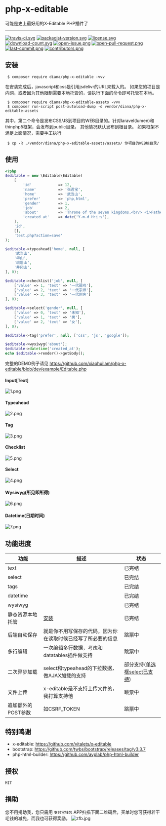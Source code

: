 # php-x-editable

可能是史上最好用的X-Editable PHP插件了


---
[![travis-ci.svg](https://img.shields.io/travis/xiaohuilam/php-x-editable/master.svg?style=flat-square)](https://travis-ci.org/xiaohuilam/php-x-editable) 
[![packagist-version.svg](https://img.shields.io/packagist/v/diana/php-x-editable.svg?style=flat-square)](https://packagist.org/packages/diana/php-x-editable)
[![license.svg](https://img.shields.io/badge/license-MIT-brightgreen.svg?style=flat-square)](https://github.com/xiaohuilam/php-x-editable/blob/master/LICENSE)
[![download-count.svg](https://img.shields.io/packagist/dt/diana/php-x-editable.svg?style=flat-square)](https://packagist.org/packages/diana/php-x-editable) 
[![open-issue.png](https://img.shields.io/github/issues/xiaohuilam/php-x-editable.svg?style=flat-square)](https://github.com/xiaohuilam/php-x-editable/issues) 
[![open-pull-request.png](https://img.shields.io/github/issues-pr/xiaohuilam/php-x-editable.svg?style=flat-square)](https://github.com/xiaohuilam/php-x-editable/pulls) 
[![last-commit.png](https://img.shields.io/github/last-commit/xiaohuilam/php-x-editable.svg?style=flat-square)](https://github.com/xiaohuilam/php-x-editable/commits) 
[![contributors.png](https://img.shields.io/github/contributors/xiaohuilam/php-x-editabl.svg?style=flat-square)](https://github.com/xiaohuilam/php-x-editable/graphs/contributors)



## 安装

```
 $ composer require diana/php-x-editable -vvv
```

在安装完成后，javascript和css是引用jsdelivr的URL来载入的。
如果您的项目是内网，或者因为其他限制需要本地托管的，请执行下面的命令即可托管在本地。

```
 $ composer require diana/php-x-editable-assets -vvv
 $ composer run-script post-autoload-dump -d vendor/diana/php-x-editable-assets
```

其中，第二个命令是发布CSS/JS到项目的WEB目录的。针对laravel(lumen)和thinphp5框架，会发布到public目录。
其他情况默认发布到根目录。
如果框架不满足上面情况，需要手工执行
```
 $ cp -R ./vendor/diana/php-x-editable-assets/assets/ 你项目的WEB根目录/
```


## 使用

```php
<?php
$editable = new \Editable\Editable(
    [
        'id'            => 12,
        'name'          => '张君宝',
        'home'          => '武当山',
        'prefer'        => 'php,html',
        'gender'        => 1,
        'job'           => 2,
        'about'         => 'Throne of the seven kingdoms,<br/> <i>Father of the dragon</i>, <b>stormborn</b>, <u>unburn</u>.',
        'created_at'    => date('Y-m-d H:i:s'),
    ], 
    'id', 
    [], 
    'test.php?action=save'
);

$editable->typeahead('home', null, [
    '武当山',
    '华山',
    '峨眉山',
    '井冈山',
], 0);

$editable->checklist('job', null, [
    ['value' => 1, 'text' => '一代弱鸡'],
    ['value' => 2, 'text' => '一代宗师'],
    ['value' => 3, 'text' => '一代刺客']
], 0);

$editable->select('gender', null, [
    ['value' => 0, 'text' => '未知'],
    ['value' => 1, 'text' => '男'],
    ['value' => 2, 'text' => '女'],
], 0);

$editable->tag('prefer', null, ['css', 'js', 'google']);

$editable->wysiwyg('about');
$editable->datetime('created_at');
echo $editable->render()->getBody();
```

完整的DEMO例子请见 https://github.com/xiaohuilam/php-x-editable/blob/dev/example/Editable.php


#### Input[Text]
![1.png](https://i.loli.net/2017/11/09/5a042ab5a73db.png)

#### Typeahead
![2.png](https://i.loli.net/2017/11/09/5a042ab5cc6a1.png)

#### Tag
![3.png](https://i.loli.net/2017/11/09/5a042ab5cf328.png)

#### Checklist
![5.png](https://i.loli.net/2017/11/09/5a042ab5e86fd.png)

#### Select
![4.png](https://i.loli.net/2017/11/09/5a042ab5f2f18.png)

#### Wysiwyg(所见即所得)
![6.png](https://i.loli.net/2017/11/09/5a042ab6068d1.png)

#### Datetime(日期时间)
![7.png](https://i.loli.net/2017/11/09/5a042ab610250.png)


## 功能进度

|功能 |描述 |状态 |
|--|--|--|
|text | |已完结|
|select | |已完结|
|tags | |已完结|
|datetime| |已完结|
|wysiwyg| |已完结|
|静态资源本地托管 |[安装](https://github.com/xiaohuilam/php-x-editable/blob/master/README_cn.md#安装)|已完结|
|后端自动保存| 就是你不用写保存的代码，因为你在读取时候已经写了所必要的信息 |跳票中|
|多行编辑|一次编辑多行数据，考虑和datatables插件做支持 |跳票中|
|二次异步加载 |select和typeahead的下拉数据，做AJAX加载的支持 |部分支持([单选框select已支持](https://github.com/xiaohuilam/php-x-editable/blob/dev/example/Editable.php#L47))|
|文件上传 |x-editable是不支持上传文件的，我打算支持他|跳票中|
|追加额外的POST参数|如CSRF_TOKEN|跳票中|


## 特别鸣谢

 - x-editable: https://github.com/vitalets/x-editable
 - bootstrap: https://github.com/twbs/bootstrap/releases/tag/v3.3.7
 - php-html-builder: https://github.com/avplab/php-html-builder


## 授权

```
MIT
```


## 捐助

您不用捐助我，您只需用 `支付宝钱包` APP扫描下面二维码后，买单时您可获得若干毛钱的减免，而我也可获得奖励。
![zfb.jpg](https://i.loli.net/2017/11/16/5a0d3d6f957bc.jpg)

